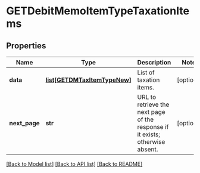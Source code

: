 # GETDebitMemoItemTypeTaxationItems

## Properties
Name | Type | Description | Notes
------------ | ------------- | ------------- | -------------
**data** | [**list[GETDMTaxItemTypeNew]**](GETDMTaxItemTypeNew.md) | List of taxation items.  | [optional] 
**next_page** | **str** | URL to retrieve the next page of the response if it exists; otherwise absent.  | [optional] 

[[Back to Model list]](../README.md#documentation-for-models) [[Back to API list]](../README.md#documentation-for-api-endpoints) [[Back to README]](../README.md)


